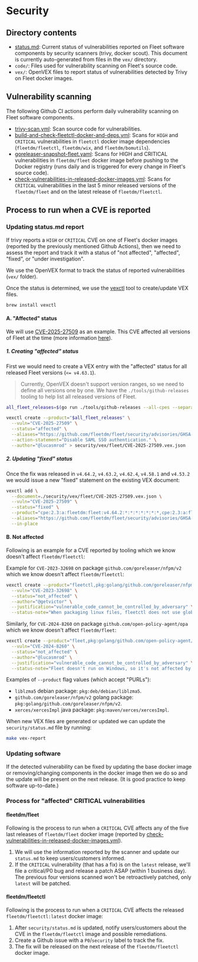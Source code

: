 # Security

## Directory contents

- [status.md](status.md): Current status of vulnerabilities reported on Fleet software components by security scanners (trivy, docker scout). This document is currently auto-generated from files in the `vex/` directory.
- `code/`: Files used for vulnerability scanning on Fleet's source code.
- `vex/`: OpenVEX files to report status of vulnerabilities detected by Trivy on Fleet docker images.

## Vulnerability scanning

The following Github CI actions perform daily vulnerability scanning on Fleet software components.

- [trivy-scan.yml](https://github.com/fleetdm/fleet/blob/main/.github/workflows/trivy-scan.yml): Scan source code for vulnerabilities.
- [build-and-check-fleetctl-docker-and-deps.yml](https://github.com/fleetdm/fleet/blob/main/.github/workflows/build-and-check-fleetctl-docker-and-deps.yml): Scans for `HIGH` and `CRITICAL` vulnerabilities in `fleetctl` docker image dependencies (`fleetdm/fleetctl`, `fleetdm/wix`, and `fleetdm/bomutils`).
- [goreleaser-snapshot-fleet.yaml](https://github.com/fleetdm/fleet/blob/main/.github/workflows/goreleaser-snapshot-fleet.yaml): Scans for HIGH and CRITICAL vulnerabilities in `fleetdm/fleet` docker image before pushing to the Docker registry (runs daily and is triggered for every change in Fleet's source code).
- [check-vulnerabilities-in-released-docker-images.yml](https://github.com/fleetdm/fleet/blob/main/.github/workflows/check-vulnerabilities-in-released-docker-images.yml): Scans for `CRITICAL` vulnerabilities in the last 5 minor released versions of the `fleetdm/fleet` and on the latest release of `fleetdm/fleetctl`.

## Process to run when a CVE is reported

### Updating status.md report

If trivy reports a `HIGH` or `CRITICAL` CVE on one of Fleet's docker images (reported by the previously mentioned Github Actions), then we need to assess the report and track it with a status of "not affected", "affected", "fixed", or "under investigation".

We use the OpenVEX format to track the status of reported vulnerabilities (`vex/` folder).

Once the status is determined, we use the [vexctl](https://github.com/openvex/vexctl) tool to create/update VEX files.
```sh
brew install vexctl
```

#### A. "Affected" status

We will use [CVE-2025-27509](https://nvd.nist.gov/vuln/detail/CVE-2025-27509) as an example.
This CVE affected all versions of Fleet at the time (more information [here](https://github.com/fleetdm/fleet/security/advisories/GHSA-52jx-g6m5-h735)).

##### 1. Creating "affected" status

First we would need to create a VEX entry with the "affected" status for all released Fleet versions (`<= v4.63.1`).

> Currently, OpenVEX doesn't support version ranges, so we need to define all versions one by one.
> We have the `./tools/github-releases` tooling to help list all released versions of Fleet.

```sh
all_fleet_releases=$(go run ./tools/github-releases --all-cpes --separator=,)

vexctl create --product="$all_fleet_releases" \
  --vuln="CVE-2025-27509" \
  --status="affected" \
  --aliases="https://github.com/fleetdm/fleet/security/advisories/GHSA-52jx-g6m5-h735" \
  --action-statement="Disable SAML SSO authentication." \
  --author="@lucasmrod" > security/vex/fleet/CVE-2025-27509.vex.json
```

##### 2. Updating "fixed" status

Once the fix was released in `v4.64.2`, `v4.63.2`, `v4.62.4`, `v4.58.1` and `v4.53.2` we would issue a new "fixed" statement on the existing VEX document:
```sh
vexctl add \
  --document=./security/vex/fleet/CVE-2025-27509.vex.json \
  --vuln="CVE-2025-27509" \
  --status="fixed" \
  --product="cpe:2.3:a:fleetdm:fleet:v4.64.2:*:*:*:*:*:*:*,cpe:2.3:a:fleetdm:fleet:v4.63.2:*:*:*:*:*:*:*,cpe:2.3:a:fleetdm:fleet:v4.62.4:*:*:*:*:*:*:*,cpe:2.3:a:fleetdm:fleet:v4.58.1:*:*:*:*:*:*:*,cpe:2.3:a:fleetdm:fleet:v4.53.2:*:*:*:*:*:*:*" \
  --aliases="https://github.com/fleetdm/fleet/security/advisories/GHSA-52jx-g6m5-h735" \
  --in-place
```

#### B. Not affected

Following is an example for a CVE reported by tooling which we know doesn't affect `fleetdm/fleetctl`:

Example for `CVE-2023-32698` on package `github.com/goreleaser/nfpm/v2` which we know doesn't affect `fleetdm/fleetctl`:
```sh
vexctl create --product="fleetctl,pkg:golang/github.com/goreleaser/nfpm/v2" \
  --vuln="CVE-2023-32698" \
  --status="not_affected" \
  --author="@getvictor" \
  --justification="vulnerable_code_cannot_be_controlled_by_adversary" \
  --status-note="When packaging linux files, fleetctl does not use global permissions. It was verified that packed fleetd package files do not have group/global write permissions." > security/vex/fleetctl/CVE-2023-32698.vex.json
```

Similarly, for `CVE-2024-8260` on package `github.com/open-policy-agent/opa` which we know doesn't affect `fleetdm/fleet`:
```sh
vexctl create --product="fleet,pkg:golang/github.com/open-policy-agent/opa" \
  --vuln="CVE-2024-8260" \
  --status="not_affected" \
  --author="@lucasmrod" \
  --justification="vulnerable_code_cannot_be_controlled_by_adversary" \
  --status-note="Fleet doesn't run on Windows, so it's not affected by this vulnerability." > security/vex/fleetctl/CVE-2024-8260.vex.json
```

Examples of `--product` flag values (which accept "PURLs"):
- `liblzma5` debian package: `pkg:deb/debian/liblzma5`.
- `github.com/goreleaser/nfpm/v2` golang package: `pkg:golang/github.com/goreleaser/nfpm/v2`.
- `xerces/xercesImpl` java package: `pkg:maven/xerces/xercesImpl`.

When new VEX files are generated or updated we can update the `security/status.md` file by running:
```sh
make vex-report
```

### Updating software

If the detected vulnerability can be fixed by updating the base docker image or removing/changing components in the docker image then we do so and the update will be present on the next release. (It is good practice to keep software up-to-date.)

### Process for "affected" CRITICAL vulnerabilities

#### fleetdm/fleet

Following is the process to run when a `CRITICAL` CVE affects any of the five last releases of `fleetdm/fleet` docker image (reported by [check-vulnerabilities-in-released-docker-images.yml](https://github.com/fleetdm/fleet/blob/main/.github/workflows/check-vulnerabilities-in-released-docker-images.yml)).

1. We will use the information reported by the scanner and update our `status.md` to keep users/customers informed.
2. If the `CRITICAL` vulnerability (that has a fix) is on the `latest` release, we'll file a critical/P0 bug and release a patch ASAP (within 1 business day). The previous four versions scanned won't be retroactively patched, only `latest` will be patched.

#### fleetdm/fleetctl

Following is the process to run when a `CRITICAL` CVE affects the released `fleetdm/fleetctl:latest` docker image:

1. After `security/status.md` is updated, notify users/customers about the CVE in the `fleetdm/fleetctl` image and possible remediations.
2. Create a Github issue with a `P0`/`security` label to track the fix.
3. The fix will be released on the next release of the `fleetdm/fleetctl` docker image.